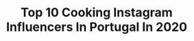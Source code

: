 ---
title: Top 10 Cooking Instagram Influencers In Portugal In 2020
description: >-
  Find top cooking Instagram influencers in Portugal in 2020. Most popular hashtags: #healthyfood #stayhome #covid #cookingtime.
platform: Instagram
profiles:
  - username: "dragtaste"
    fullname: >-
      Drag Taste Lisbon
    location: "Portugal"
    followers: 10872
    engagement: 514
    commentsToLikes: 0.052059
    id: ck5q5lbz7tf0p0i11etstg7vr
    verified: false
    hashtags: "#josecastelobranco, #draglisbon, #liveshow, #dragqueensportugal"
  - username: "martilicious_food"
    fullname: >-
      Marta Ferreira
    location: "Portugal"
    followers: 48166
    engagement: 143
    commentsToLikes: 0.043771
    id: ck134wkntyjh50i19dqthlm4z
    verified: false
    hashtags: "#christmas, #familydays, #tertempo, #stayathome"
  - username: "morenaofficial"
    fullname: >-
      Morena
    location: "Portugal"
    followers: 9711
    engagement: 684
    commentsToLikes: 0.061646
    id: ck55nu5bs6zdh0i11p7xcyhsj
    verified: false
    hashtags: "#babyblues, #loveyou, #gratefulheart, #letsgo"
  - username: "thehealthysins"
    fullname: >-
      The Healthy Sins
    location: "Portugal"
    followers: 5667
    engagement: 1193
    commentsToLikes: 0.114652
    id: ck0ueb4m1l2c30i19g80ev9ux
    verified: false
    hashtags: "#carnivalday, #stayhome, #barleyporridge, #cookingtime"
  - username: "anamarquesoficial"
    fullname: >-
      Ana Marques
    location: "Portugal"
    followers: 106642
    engagement: 202
    commentsToLikes: 0.023116
    id: ck0u6e9f91odw0i19ouk5ik8e
    verified: false
    hashtags: "#snowvacation, #cook, #comidadequarentena, #cooking"
  - username: "ruimotaa"
    fullname: >-
      RUI MOTA
    location: "Portugal"
    followers: 10024
    engagement: 882
    commentsToLikes: 0.017477
    id: ck0u6ea241oge0i19f8i1ndi1
    verified: false
    hashtags: "#picfood, #gastroart, #chefsofinstagram, #artist"
  - username: "_oliverpape_"
    fullname: >-
      O L I V E R   P A P E
    location: "Portugal"
    followers: 38371
    engagement: 292
    commentsToLikes: 0.009651
    id: ck0u9suw6ajvr0i196blbrfnp
    verified: false
    hashtags: "#vtipky, #coomingsoon, #kralickysneznik, #foodblogger"
  - username: "drhugomadeira"
    fullname: >-
      Hugo Madeira
    location: "Portugal"
    followers: 97040
    engagement: 130
    commentsToLikes: 0.017113
    id: ck15pavr7wyoc0i193zb5pzaj
    verified: false
    hashtags: "#straumannpt, #siendoartofbeing, #veneers, #protectyourself"
  - username: "nutricionistalillian"
    fullname: >-
      Lillian Barros® Nutricionista
    location: "Portugal"
    followers: 31868
    engagement: 107
    commentsToLikes: 0.055943
    id: ck5q5ky5otdhh0i11r4gg6itc
    verified: false
    hashtags: "#iwillbeback, #maridaodanutri, #filhodenutri, #slingpouch"
---